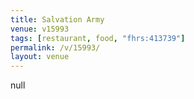 ```yaml
---
title: Salvation Army
venue: v15993
tags: [restaurant, food, "fhrs:413739"]
permalink: /v/15993/
layout: venue
---
```

null